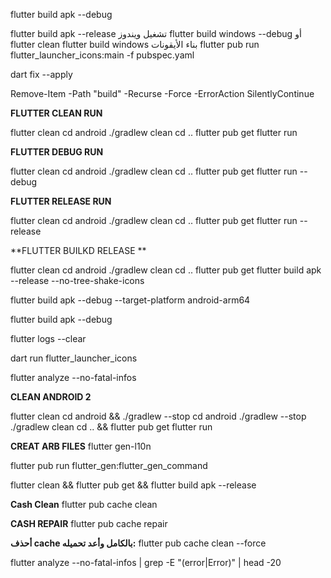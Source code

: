 flutter build apk --debug

flutter build apk --release
تشغيل ويندوز
flutter build windows --debug
أو
flutter clean
flutter build windows
بناء الأيقونات
flutter pub run flutter_launcher_icons:main -f pubspec.yaml

dart fix --apply

Remove-Item -Path "build" -Recurse -Force -ErrorAction SilentlyContinue

**FLUTTER CLEAN RUN**

flutter clean
cd android
./gradlew clean
cd ..
flutter pub get
flutter run

**FLUTTER DEBUG RUN**

flutter clean
cd android
./gradlew clean
cd ..
flutter pub get
flutter run --debug


**FLUTTER RELEASE RUN**

flutter clean
cd android
./gradlew clean
cd ..
flutter pub get
flutter run --release

**FLUTTER BUILKD RELEASE **

flutter clean
cd android
./gradlew clean
cd ..
flutter pub get
flutter build apk --release --no-tree-shake-icons

flutter build apk --debug --target-platform android-arm64

flutter build apk --debug

flutter logs --clear

dart run flutter_launcher_icons

flutter analyze --no-fatal-infos

**CLEAN ANDROID 2**

flutter clean
cd android && ./gradlew --stop
cd android
./gradlew --stop
./gradlew clean
cd .. && flutter pub get
flutter run

**CREAT ARB FILES**
flutter gen-l10n

flutter pub run flutter_gen:flutter_gen_command

flutter clean && flutter pub get && flutter build apk --release

**Cash Clean**
flutter pub cache clean

**CASH REPAIR**
flutter pub cache repair

**أحذف cache بالكامل وأعد تحميله:**
flutter pub cache clean --force

flutter analyze --no-fatal-infos | grep -E "(error|Error)" | head -20
